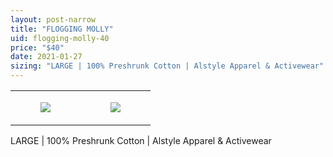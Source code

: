 ```yaml
---
layout: post-narrow
title: "FLOGGING MOLLY"
uid: flogging-molly-40
price: "$40"
date: 2021-01-27
sizing: "LARGE | 100% Preshrunk Cotton | Alstyle Apparel & Activewear"
---
```




<table style="width:100%;"><tr><td style="vertical-align:top;">
      <figure class="tmblr-full" data-orig-height="2048" data-orig-width="1365" data-orig-src="https://concertshirts.netlify.app/shirts/0153/0153-01.jpg"><img src="https://64.media.tumblr.com/95543ee3c66446b846776e2829c458d8/5ab2e9772bddabcf-c7/s540x810/e455a39fdf50ac4e90012698b408f384f2e9ad85.jpg" data-orig-height="2048" data-orig-width="1365" data-orig-src="https://concertshirts.netlify.app/shirts/0153/0153-01.jpg"/></figure></td>
    <td style="vertical-align:top;">
      <figure class="tmblr-full" data-orig-height="2048" data-orig-width="1365" data-orig-src="https://concertshirts.netlify.app/shirts/0153/0153-02.jpg"><img src="https://64.media.tumblr.com/20fb942783d5515b7a5d4a51ebc97a73/5ab2e9772bddabcf-4c/s540x810/5fbdf913ba0be8ade77bb7afe0008d603076b545.jpg" data-orig-height="2048" data-orig-width="1365" data-orig-src="https://concertshirts.netlify.app/shirts/0153/0153-02.jpg"/></figure></td>
  </tr></table><p>
  LARGE | 100% Preshrunk Cotton | Alstyle Apparel &amp; Activewear
</p>
